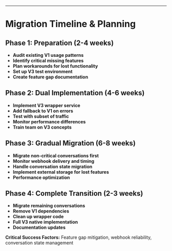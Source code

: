 ---

# Migration Timeline & Planning

<div class="grid grid-cols-2 gap-8">

<div>

## Phase 1: Preparation (2-4 weeks)
<div class="text-sm">

- **Audit existing V1 usage patterns**
- **Identify critical missing features** 
- **Plan workarounds for lost functionality**
- **Set up V3 test environment**
- **Create feature gap documentation**

</div>

## Phase 2: Dual Implementation (4-6 weeks)
<div class="text-sm">

- **Implement V3 wrapper service**
- **Add fallback to V1 on errors**
- **Test with subset of traffic**
- **Monitor performance differences**
- **Train team on V3 concepts**

</div>

</div>

<div>

## Phase 3: Gradual Migration (6-8 weeks)
<div class="text-sm">

- **Migrate non-critical conversations first**
- **Monitor webhook delivery and timing**
- **Handle conversation state migration**
- **Implement external storage for lost features**
- **Performance optimization**

</div>

## Phase 4: Complete Transition (2-3 weeks)
<div class="text-sm">

- **Migrate remaining conversations**
- **Remove V1 dependencies**
- **Clean up wrapper code**
- **Full V3 native implementation**
- **Documentation updates**

</div>

</div>

</div>

<div class="mt-6 p-4 bg-yellow-100 border-l-4 border-yellow-500 text-yellow-700">
  <strong>Critical Success Factors:</strong> Feature gap mitigation, webhook reliability, conversation state management
</div>